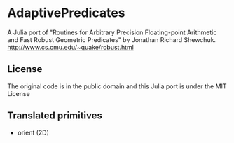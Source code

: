 # AdaptivePredicates

A Julia port of "Routines for Arbitrary Precision Floating-point Arithmetic and Fast Robust Geometric Predicates"
by Jonathan Richard Shewchuk. http://www.cs.cmu.edu/~quake/robust.html

## License
The original code is in the public domain and this Julia port is under the MIT License

## Translated primitives
- orient (2D)